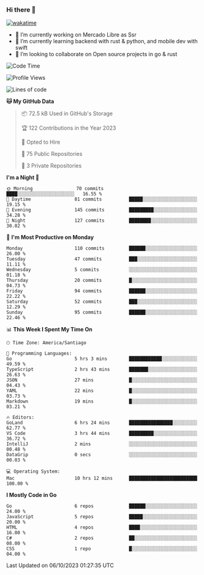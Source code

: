 ### Hi there 👋

[![wakatime](https://wakatime.com/badge/user/330beacb-fb27-4e32-bc38-f8f521bcf832.svg)](https://wakatime.com/@330beacb-fb27-4e32-bc38-f8f521bcf832)

- 🔭 I’m currently working on Mercado Libre as Ssr
- 🌱 I’m currently learning backend with rust & python, and mobile dev with swift
- 👯 I’m looking to collaborate on Open source projects in go & rust

<!--START_SECTION:waka-->
![Code Time](http://img.shields.io/badge/Code%20Time-368%20hrs%2022%20mins-blue)

![Profile Views](http://img.shields.io/badge/Profile%20Views-0-blue)

![Lines of code](https://img.shields.io/badge/From%20Hello%20World%20I%27ve%20Written-3.4%20million%20lines%20of%20code-blue)

**🐱 My GitHub Data** 

> 📦 72.5 kB Used in GitHub's Storage 
 > 
> 🏆 122 Contributions in the Year 2023
 > 
> 💼 Opted to Hire
 > 
> 📜 75 Public Repositories 
 > 
> 🔑 3 Private Repositories 
 > 
**I'm a Night 🦉** 

```text
🌞 Morning                70 commits          ████░░░░░░░░░░░░░░░░░░░░░   16.55 % 
🌆 Daytime                81 commits          █████░░░░░░░░░░░░░░░░░░░░   19.15 % 
🌃 Evening                145 commits         █████████░░░░░░░░░░░░░░░░   34.28 % 
🌙 Night                  127 commits         ████████░░░░░░░░░░░░░░░░░   30.02 % 
```
📅 **I'm Most Productive on Monday** 

```text
Monday                   110 commits         ██████░░░░░░░░░░░░░░░░░░░   26.00 % 
Tuesday                  47 commits          ███░░░░░░░░░░░░░░░░░░░░░░   11.11 % 
Wednesday                5 commits           ░░░░░░░░░░░░░░░░░░░░░░░░░   01.18 % 
Thursday                 20 commits          █░░░░░░░░░░░░░░░░░░░░░░░░   04.73 % 
Friday                   94 commits          ██████░░░░░░░░░░░░░░░░░░░   22.22 % 
Saturday                 52 commits          ███░░░░░░░░░░░░░░░░░░░░░░   12.29 % 
Sunday                   95 commits          ██████░░░░░░░░░░░░░░░░░░░   22.46 % 
```


📊 **This Week I Spent My Time On** 

```text
🕑︎ Time Zone: America/Santiago

💬 Programming Languages: 
Go                       5 hrs 3 mins        ████████████░░░░░░░░░░░░░   49.59 % 
TypeScript               2 hrs 43 mins       ███████░░░░░░░░░░░░░░░░░░   26.63 % 
JSON                     27 mins             █░░░░░░░░░░░░░░░░░░░░░░░░   04.43 % 
YAML                     22 mins             █░░░░░░░░░░░░░░░░░░░░░░░░   03.73 % 
Markdown                 19 mins             █░░░░░░░░░░░░░░░░░░░░░░░░   03.21 % 

🔥 Editors: 
GoLand                   6 hrs 24 mins       ████████████████░░░░░░░░░   62.77 % 
VS Code                  3 hrs 44 mins       █████████░░░░░░░░░░░░░░░░   36.72 % 
IntelliJ                 2 mins              ░░░░░░░░░░░░░░░░░░░░░░░░░   00.48 % 
DataGrip                 0 secs              ░░░░░░░░░░░░░░░░░░░░░░░░░   00.03 % 

💻 Operating System: 
Mac                      10 hrs 12 mins      █████████████████████████   100.00 % 
```

**I Mostly Code in Go** 

```text
Go                       6 repos             ██████░░░░░░░░░░░░░░░░░░░   24.00 % 
JavaScript               5 repos             █████░░░░░░░░░░░░░░░░░░░░   20.00 % 
HTML                     4 repos             ████░░░░░░░░░░░░░░░░░░░░░   16.00 % 
C#                       2 repos             ██░░░░░░░░░░░░░░░░░░░░░░░   08.00 % 
CSS                      1 repo              █░░░░░░░░░░░░░░░░░░░░░░░░   04.00 % 
```




 Last Updated on 06/10/2023 01:27:35 UTC
<!--END_SECTION:waka-->
